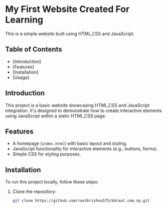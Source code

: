 # My First Website Created For Learning

This is a simple website built using HTML,CSS and JavaScript.

## Table of Contents

- [Introduction]
- [Features]
- [Installation]
- [Usage]

## Introduction

This project is a basic website showcasing HTML,CSS and JavaScript integration. It's designed to demonstrate how to create interactive elements using JavaScript within a static HTML,CSS page.

## Features

- A homepage (`index.html`) with basic layout and styling.
- JavaScript functionality for interactive elements (e.g., buttons, forms).
- Simple CSS for styling purposes.

## Installation

To run this project locally, follow these steps:

1. Clone the repository:

   ```bash
   git clone https://github.com/rautkrishna575/kbraut.com.np.git
